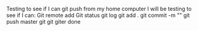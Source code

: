 Testing to see if I can git push from my home computer
I will be testing to see if I can:
Git remote add
Git status
git log
git add .
git commit -m ""
git push master
git git giter done
